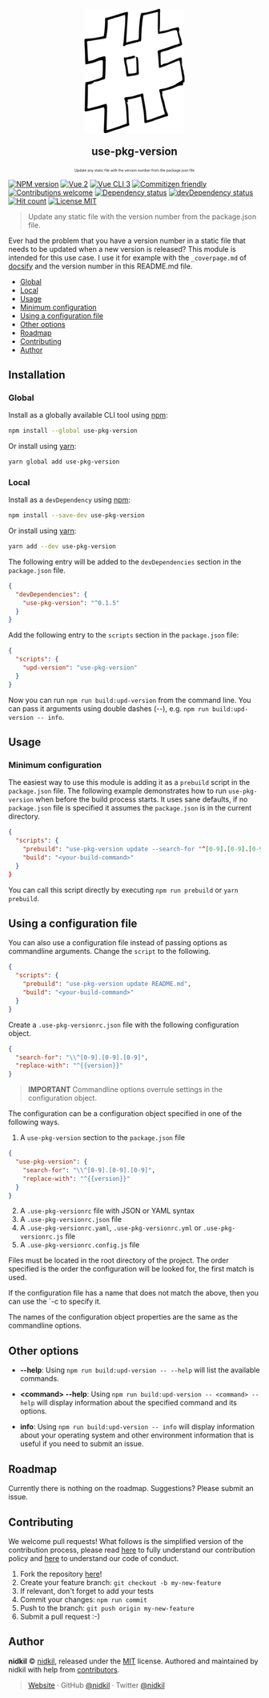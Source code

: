 <p align="center">
  <img src="./images/hash-tag-logo.png" alt="use-pkg-version logo" width="200"/>
</p>
<p align="center" style="font-size: 1.5em"><b>use-pkg-version</b></p>
<p align="center" style="font-size: 0.5em">Update any static file with the version number from the package.json file</p>

[![NPM version](https://img.shields.io/npm/v/use-pkg-version.svg)](https://www.npmjs.com/package/use-pkg-version)
[![Vue 2](https://img.shields.io/badge/vue-2.x-brightgreen.svg)](https://vuejs.org/)
[![Vue CLI 3](https://img.shields.io/badge/vue%20cli-3-brightgreen.svg)](https://cli.vuejs.org/)
[![Commitizen friendly](https://img.shields.io/badge/commitizen-friendly-brightgreen.svg)](http://commitizen.github.io/cz-cli/)
[![Contributions welcome](https://img.shields.io/badge/contributions-welcome-brightgreen.svg?style=flat)](https://github.com/nidkil/use-pkg-version#readme)
[![Dependency status](https://david-dm.org/alanshaw/david.svg)](https://david-dm.org/alanshaw/david)
[![devDependency status](https://david-dm.org/alanshaw/david/dev-status.svg)](https://david-dm.org/alanshaw/david?type=dev)
[![Hit count](http://hits.dwyl.com/nidkil/vue-test-plugin.svg)](http://hits.dwyl.com/dwyl/start-here)
[![License MIT](https://img.shields.io/badge/license-mit-yellow.svg)](https://opensource.org/licenses/MIT)

> Update any static file with the version number from the package.json file.

Ever had the problem that you have a version number in a static file that needs to be updated when a new version is released? This module is intended for this use case. I use it for example with the `_coverpage.md` of [docsify](https://github.com/docsifyjs/docsify) and the version number in this README.md file.

<!-- toc -->

- [Global](#global)
- [Local](#local)
- [Usage](#usage)
- [Minimum configuration](#minimum-configuration)
- [Using a configuration file](#using-a-configuration-file)
- [Other options](#other-options)
- [Roadmap](#roadmap)
- [Contributing](#contributing)
- [Author](#author)

<!-- tocstop -->

## Installation

### Global

Install as a globally available CLI tool using [npm](https://www.npmjs.com/):

```bash
npm install --global use-pkg-version
```

Or install using [yarn](https://yarnpkg.com):

```bash
yarn global add use-pkg-version
```

### Local

Install as a `devDependency` using [npm](https://www.npmjs.com/):

```bash
npm install --save-dev use-pkg-version
```

Or install using [yarn](https://yarnpkg.com):

```bash
yarn add --dev use-pkg-version
```

The following entry will be added to the `devDependencies` section in the `package.json` file.

```json
{
  "devDependencies": {
    "use-pkg-version": "^0.1.5"
  }
}
```

Add the following entry to the `scripts` section in the `package.json` file:

```json
{
  "scripts": {
    "upd-version": "use-pkg-version"
  }
}
```

Now you can run `npm run build:upd-version` from the command line. You can pass it arguments using double dashes (--), e.g. `npm run build:upd-version -- info`.

## Usage

### Minimum configuration

The easiest way to use this module is adding it as a `prebuild` script in the `package.json` file. The following example demonstrates how to run `use-pkg-version` when before the build process starts. It uses sane defaults, if no `package.json` file is specified it assumes the `package.json` is in the current directory.

```json
{
  "scripts": {
    "prebuild": "use-pkg-version update --search-for "^[0-9].[0-9].[0-9]" --replace-with "^{{version}}" README.md",
    "build": "<your-build-command>"
  }
}
```

You can call this script directly by executing `npm run prebuild` or `yarn prebuild`.

## Using a configuration file

You can also use a configuration file instead of passing options as commandline arguments. Change the `script` to the following.

```json
{
  "scripts": {
    "prebuild": "use-pkg-version update README.md",
    "build": "<your-build-command>"
  }
}
```

Create a `.use-pkg-versionrc.json` file with the following configuration object.

```json
{
  "search-for": "\\^[0-9].[0-9].[0-9]",
  "replace-with": "^{{version}}"
}
```

> **IMPORTANT** Commandline options overrule settings in the configuration object.

The configuration can be a configuration object specified in one of the following ways.

1. A `use-pkg-version` section to the `package.json` file

  ```json
  {
    "use-pkg-version": {
      "search-for": "\\^[0-9].[0-9].[0-9]",
      "replace-with": "^{{version}}"
    }
  }
  ```

2. A `.use-pkg-versionrc` file with JSON or YAML syntax
3. A `.use-pkg-versionrc.json` file
4. A `.use-pkg-versionrc.yaml`, `.use-pkg-versionrc.yml` or `.use-pkg-versionrc.js` file
5. A `.use-pkg-versionrc.config.js` file

Files must be located in the root directory of the project. The order specified is the order the configuration will be looked for, the first match is used.

If the configuration file has a name that does not match the above, then you can use the `-c <config-filename> to specify it.

The names of the configuration object properties are the same as the commandline options.

## Other options

- **--help**: Using `npm run build:upd-version -- --help` will list the available commands.

- **\<command\> --help**: Using `npm run build:upd-version -- <command> --help` will display information about the specified command and its options.

- **info**: Using `npm run build:upd-version -- info` will display information about your operating system and other environment information that is useful if you need to submit an issue.

## Roadmap

Currently there is nothing on the roadmap. Suggestions? Please submit an issue.

## Contributing

We welcome pull requests! What follows is the simplified version of the contribution process, please read [here](./CONTRIBUTING.md) to fully understand our contribution policy and [here](./CODE-OF-CONDUCT.md) to understand our code of conduct.

1. Fork the repository [here](https://github.com/nidkil/use-pkg-version)!
2. Create your feature branch: `git checkout -b my-new-feature`
3. If relevant, don't forget to add your tests
4. Commit your changes: `npm run commit`
5. Push to the branch: `git push origin my-new-feature`
6. Submit a pull request :-)

## Author

**nidkil** © [nidkil](https://github.com/nidkil), released under the [MIT](LICENSE.md) license.
Authored and maintained by nidkil with help from [contributors](https://github.com/nidkil/use-pkg-version/contributors).

> [Website](https://github.com/nidkil) · GitHub [@nidkil](https://github.com/nidkil) · Twitter [@nidkil](https://twitter.com/nidkil)
